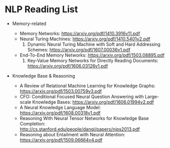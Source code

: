 # NLP Reading List

* Memory-related
  * Memory Networks: https://arxiv.org/pdf/1410.3916v11.pdf
  * Neural Turing Machines: https://arxiv.org/pdf/1410.5401v2.pdf
    1. Dynamic Neural Turing Machine with Soft and Hard Addressing Schemes: https://arxiv.org/pdf/1607.00036v1.pdf
  * End-To-End Memory Networks: https://arxiv.org/pdf/1503.08895.pdf
    1. Key-Value Memory Networks for Directly Reading Documents: https://arxiv.org/pdf/1606.03126v1.pdf


* Knowledge Base & Reasoning
  * A Review of Relational Machine Learning for Knowledge Graphs: https://arxiv.org/pdf/1503.00759v3.pdf
  *  CFO: Conditional Focused Neural Question Answering with Large-scale Knowledge Bases: https://arxiv.org/pdf/1606.01994v2.pdf
  * A Neural Knowledge Language Model: https://arxiv.org/pdf/1608.00318v1.pdf
  * Reasoning With Neural Tensor Networks for Knowledge Base Completion: http://cs.stanford.edu/people/danqi/papers/nips2013.pdf
  * Reasoning about Entailment with Neural Attention: https://arxiv.org/pdf/1509.06664v4.pdf


